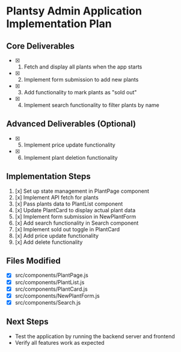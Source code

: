 # Plantsy Admin Application Implementation Plan

## Core Deliverables
- [x] 1. Fetch and display all plants when the app starts
- [x] 2. Implement form submission to add new plants
- [x] 3. Add functionality to mark plants as "sold out"
- [x] 4. Implement search functionality to filter plants by name

## Advanced Deliverables (Optional)
- [x] 5. Implement price update functionality
- [x] 6. Implement plant deletion functionality

## Implementation Steps
1. [x] Set up state management in PlantPage component
2. [x] Implement API fetch for plants
3. [x] Pass plants data to PlantList component
4. [x] Update PlantCard to display actual plant data
5. [x] Implement form submission in NewPlantForm
6. [x] Add search functionality in Search component
7. [x] Implement sold out toggle in PlantCard
8. [x] Add price update functionality
9. [x] Add delete functionality

## Files Modified
- [x] src/components/PlantPage.js
- [x] src/components/PlantList.js
- [x] src/components/PlantCard.js
- [x] src/components/NewPlantForm.js
- [x] src/components/Search.js

## Next Steps
- Test the application by running the backend server and frontend
- Verify all features work as expected
